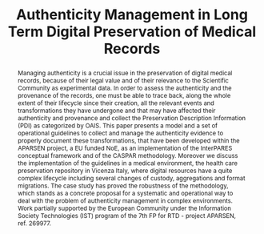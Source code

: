 ---
abstract: Managing authenticity is a crucial issue in the preservation of digital
  medical records, because of their legal value and of their relevance to the Scientific
  Community as experimental data. In order to assess the authenticity and the provenance
  of the records, one must be able to trace back, along the whole extent of their
  lifecycle since their creation, all the relevant events and transformations they
  have undergone and that may have affected their authenticity and provenance and
  collect the Preservation Description Information (PDI) as categorized by OAIS. This
  paper presents a model and a set of operational guidelines to collect and manage
  the authenticity evidence to properly document these transformations, that have
  been developed within the APARSEN project, a EU funded NoE, as an implementation
  of the InterPARES conceptual framework and of the CASPAR methodology. Moreover we
  discuss the implementation of the guidelines in a medical environment, the health
  care preservation repository in Vicenza Italy, where digital resources have a quite
  complex lifecycle including several changes of custody, aggregations and format
  migrations. The case study has proved the robustness of the methodology, which stands
  as a concrete proposal for a systematic and operational way to deal with the problem
  of authenticity management in complex environments.  Work partially supported by
  the European Community under the Information Society Technologies (IST) program
  of the 7th FP for RTD - project APARSEN, ref. 269977.
creators:
- Silvio Salza
- Maria Guercio
date: null
document_url: https://services.phaidra.univie.ac.at/api/object/o:293837/download
grand_parent: iPRES
institutions: []
keywords:
- ischool
- toronto
- canada
- authenticity
- digital preservation
- e-health
- medical records.
landing_page_url: https://phaidra.univie.ac.at/o:293837
language: eng
layout: publication
license: CC BY-NC-SA 3.0 AT
notes_url: null
parent: iPRES 2012
publication_type: paper
size: 827783
slides_url: null
source_name: iPRES
stream_url: null
title: Authenticity Management in Long Term Digital Preservation of Medical Records
year: 2012
---